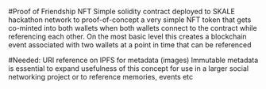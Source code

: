 #Proof of Friendship NFT
Simple solidity contract deployed to SKALE hackathon network to proof-of-concept a very simple NFT token that gets co-minted into both wallets when both wallets connect to the contract while referencing each other.
On the most basic level this creates a blockchain event associated with two wallets at a point in time that can be referenced

#Needed:
URI reference on IPFS for metadata (images)
Immutable metadata is essential to expand usefulness of this concept for use in a larger social networking project or to reference memories, events etc